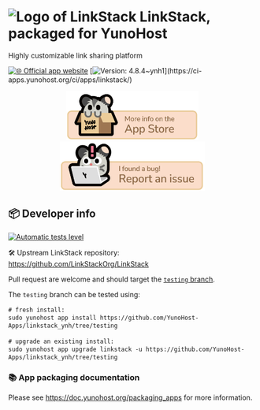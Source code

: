 <!--
N.B.: This README was automatically generated by <https://github.com/YunoHost/apps_tools/blob/main/readme_generator>
It shall NOT be edited by hand.
-->

<h1>
  <img src="https://raw.githubusercontent.com/YunoHost/apps/main/logos/linkstack.png" width="32px" alt="Logo of LinkStack">
  LinkStack, packaged for YunoHost
</h1>

Highly customizable link sharing platform

[![🌐 Official app website](https://img.shields.io/badge/Official_app_website-darkgreen?style=for-the-badge)](https://linkstack.org/)
[![Version: 4.8.4~ynh1](https://img.shields.io/badge/Version-4.8.4~ynh1-rgba(0,150,0,1)?style=for-the-badge)](https://ci-apps.yunohost.org/ci/apps/linkstack/)

<div align="center">
<a href="https://apps.yunohost.org/app/linkstack"><img height="100px" src="https://github.com/YunoHost/yunohost-artwork/raw/refs/heads/main/badges/neopossum-badges/badge_more_info_on_the_appstore.svg"/></a>
<a href="https://github.com/YunoHost-Apps/linkstack_ynh/issues"><img height="100px" src="https://github.com/YunoHost/yunohost-artwork/raw/refs/heads/main/badges/neopossum-badges/badge_report_an_issue.svg"/></a>
</div>

## 📦 Developer info

[![Automatic tests level](https://apps.yunohost.org/badge/cilevel/linkstack)](https://ci-apps.yunohost.org/ci/apps/linkstack/)

🛠️ Upstream LinkStack repository: <https://github.com/LinkStackOrg/LinkStack>

Pull request are welcome and should target the [`testing` branch](https://github.com/YunoHost-Apps/linkstack_ynh/tree/testing).

The `testing` branch can be tested using:
```
# fresh install:
sudo yunohost app install https://github.com/YunoHost-Apps/linkstack_ynh/tree/testing

# upgrade an existing install:
sudo yunohost app upgrade linkstack -u https://github.com/YunoHost-Apps/linkstack_ynh/tree/testing
```

### 📚 App packaging documentation

Please see <https://doc.yunohost.org/packaging_apps> for more information.